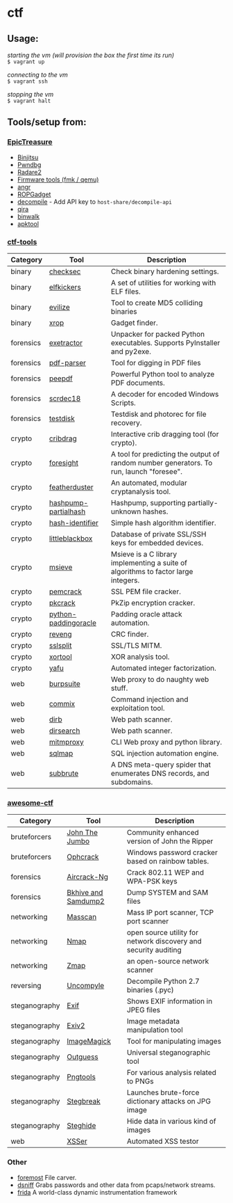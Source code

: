 # ctf

## Usage:

*starting the vm (will provision the box the first time its run)*  
`$ vagrant up`

*connecting to the vm*  
`$ vagrant ssh`

*stopping the vm*  
`$ vagrant halt`



## Tools/setup from:
### [EpicTreasure](https://github.com/ctfhacker/EpicTreasure)
* [Binjitsu](https://github.com/binjitsu/binjitsu)
* [Pwndbg](https://github.com/zachriggle/pwndbg)
* [Radare2](https://github.com/radare/radare2)
* [Firmware tools (fmk / qemu)](http://reverseengineering.stackexchange.com/questions/8829/cross-debugging-for-mips-elf-with-qemu-toolchain)
* [angr](https://github.com/angr/angr)
* [ROPGadget](https://github.com/JonathanSalwan/ROPgadget)
* [decompile](https://retdec.com/) - Add API key to `host-share/decompile-api`
* [qira](https://qira.me)
* [binwalk](https://github.com/devttys0/binwalk)
* [apktool](http://ibotpeaches.github.io/Apktool/)

### [ctf-tools](https://github.com/zardus/ctf-tools)
| Category | Tool | Description |
|----------|------|-------------|
| binary | [checksec](https://github.com/slimm609/checksec.sh) | Check binary hardening settings. |
| binary | [elfkickers](http://www.muppetlabs.com/~breadbox/software/elfkickers.html) | A set of utilities for working with ELF files. |
| binary | [evilize](http://www.mathstat.dal.ca/~selinger/md5collision/) | Tool to create MD5 colliding binaries |
| binary | [xrop](https://github.com/acama/xrop) | Gadget finder. |
| forensics | [exetractor](https://github.com/kholia/exetractor-clone) | Unpacker for packed Python executables. Supports PyInstaller and py2exe. |
| forensics | [pdf-parser](http://blog.didierstevens.com/programs/pdf-tools/) | Tool for digging in PDF files |
| forensics | [peepdf](https://github.com/jesparza/peepdf) | Powerful Python tool to analyze PDF documents. |
| forensics | [scrdec18](https://gist.github.com/bcse/1834878) | A decoder for encoded Windows Scripts. |
| forensics | [testdisk](http://www.cgsecurity.org/wiki/TestDisk) | Testdisk and photorec for file recovery. |
| crypto | [cribdrag](https://github.com/SpiderLabs/cribdrag) | Interactive crib dragging tool (for crypto). |
| crypto | [foresight](https://github.com/ALSchwalm/foresight) | A tool for predicting the output of random number generators. To run, launch "foresee". |
| crypto | [featherduster](https://github.com/nccgroup/featherduster) |  An automated, modular cryptanalysis tool. |
| crypto | [hashpump-partialhash](https://github.com/mheistermann/HashPump-partialhash) | Hashpump, supporting partially-unknown hashes. |
| crypto | [hash-identifier](https://code.google.com/p/hash-identifier/source/checkout) | Simple hash algorithm identifier. |
| crypto | [littleblackbox](https://github.com/devttys0/littleblackbox) | Database of private SSL/SSH keys for embedded devices. |
| crypto | [msieve](http://sourceforge.net/projects/msieve/) | Msieve is a C library implementing a suite of algorithms to factor large integers. |
| crypto | [pemcrack](https://github.com/robertdavidgraham/pemcrack) | SSL PEM file cracker. |
| crypto | [pkcrack](https://www.unix-ag.uni-kl.de/~conrad/krypto/pkcrack.html) | PkZip encryption cracker. |
| crypto | [python-paddingoracle](https://github.com/mwielgoszewski/python-paddingoracle) | Padding oracle attack automation. |
| crypto | [reveng](http://reveng.sourceforge.net/) | CRC finder. |
| crypto | [sslsplit](https://github.com/droe/sslsplit) | SSL/TLS MITM. |
| crypto | [xortool](https://github.com/hellman/xortool) | XOR analysis tool. |
| crypto | [yafu](http://sourceforge.net/projects/yafu/) | Automated integer factorization. |
| web | [burpsuite](http://portswigger.net/burp) | Web proxy to do naughty web stuff. |
| web | [commix](https://github.com/stasinopoulos/commix) | Command injection and exploitation tool. |
| web | [dirb](http://dirb.sourceforge.net/) | Web path scanner. |
| web | [dirsearch](https://github.com/maurosoria/dirsearch) | Web path scanner. |
| web | [mitmproxy](https://mitmproxy.org/) | CLI Web proxy and python library.  |
| web | [sqlmap](http://sqlmap.org/) | SQL injection automation engine. |
| web | [subbrute](https://github.com/TheRook/subbrute) | A DNS meta-query spider that enumerates DNS records, and subdomains. |

### [awesome-ctf](https://github.com/apsdehal/awesome-ctf)
| Category | Tool | Description |
|----------|------|-------------|
| bruteforcers | [John The Jumbo](https://github.com/magnumripper/JohnTheRipper) | Community enhanced version of John the Ripper |
| bruteforcers | [Ophcrack](http://ophcrack.sourceforge.net/) | Windows password cracker based on rainbow tables. |
| forensics | [Aircrack-Ng](http://www.aircrack-ng.org/) | Crack 802.11 WEP and WPA-PSK keys |
| forensics | [Bkhive and Samdump2](http://sourceforge.net/projects/ophcrack/files/samdump2/) | Dump SYSTEM and SAM files |
| networking | [Masscan](https://github.com/robertdavidgraham/masscan) | Mass IP port scanner, TCP port scanner |
| networking | [Nmap](https://nmap.org/) | open source utility for network discovery and security auditing |
| networking | [Zmap](https://zmap.io/) | an open-source network scanner |
| reversing | [Uncompyle](https://github.com/gstarnberger/uncompyle) | Decompile Python 2.7 binaries (.pyc) |
| steganography | [Exif](http://manpages.ubuntu.com/manpages/trusty/man1/exif.1.html) | Shows EXIF information in JPEG files |
| steganography | [Exiv2](http://www.exiv2.org/manpage.html) | Image metadata manipulation tool |
| steganography | [ImageMagick](http://www.imagemagick.org/script/index.php) | Tool for manipulating images |
| steganography | [Outguess](https://www.freebsd.org/cgi/man.cgi?query=outguess+&apropos=0&sektion=0&manpath=FreeBSD+Ports+5.1-RELEASE&format=html) | Universal steganographic tool |
| steganography | [Pngtools](http://www.stillhq.com/pngtools/) | For various analysis related to PNGs |
| steganography | [Stegbreak](https://linux.die.net/man/1/stegbreak) | Launches brute-force dictionary attacks on JPG image |
| steganography | [Steghide](http://steghide.sourceforge.net/) | Hide data in various kind of images |
| web | [XSSer](http://xsser.sourceforge.net/) | Automated XSS testor |

### Other
* [foremost](http://foremost.sourceforge.net/) File carver.
* [dsniff](http://www.monkey.org/~dugsong/dsniff/) Grabs passwords and other data from pcaps/network streams.
* [frida](http://www.frida.re/) A world-class dynamic instrumentation framework

